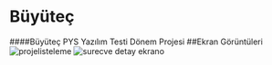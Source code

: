 # Büyüteç 
####Büyüteç PYS Yazılım Testi Dönem Projesi
##Ekran Görüntüleri
![projelisteleme](https://cloud.githubusercontent.com/assets/13600735/21553586/21aa8a4c-ce1a-11e6-9938-cb8d0e8af3dd.png)
![surecve detay ekrano](https://cloud.githubusercontent.com/assets/13600735/21553591/254817c8-ce1a-11e6-9193-dbe808d55a1f.png)

